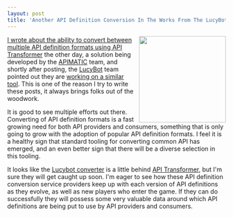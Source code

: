 ```yaml
---
layout: post
title: 'Another API Definition Conversion In The Works From The LucyBot Team'
---
```

<p><a href="/admin/blog/&lt;a href="><img src="http://kinlane-productions.s3.amazonaws.com/api-evangelist-site/company/logos/LucyPNG.png" alt="" width="200" align="right" /></a></p>
<p><a href="http://apievangelist.com/2015/09/22/converting-between-the-popular-api-definition-formats-using-api-transformer/">I wrote about the ability to convert between multiple API definition formats using API Transformer</a>&nbsp;the other day, a solution being developed by the <a href="https://apimatic.io/">APIMATIC</a> team, and shortly after posting, the <a href="https://lucybot.com/">LucyBot</a> team pointed out they are <a href="http://apievangelist.com/2015/09/22/converting-between-the-popular-api-definition-formats-using-api-transformer/">working on a similar tool</a>. This is one of the reason I try to write these posts, it always brings folks out of the woodwork.</p>
<p>It is good to see multiple efforts out there. Converting of API definition formats is a fast growing need for both API providers and consumers, something that is only going to grow with the adoption of popular API definition formats. I feel it is a healthy sign that standard tooling for converting common API has emerged, and an even better sign that there will be a diverse selection in this tooling.</p>
<p>It looks like the <a href="https://github.com/lucybot/api-spec-converter">Lucybot converter</a> is a little behind <a href="https://apitransformer.com/">API Transformer</a>, but I'm sure they will get caught up soon. I'm eager to see how these API definition conversion service providers keep up with each version of API definitions as they evolve, as well as new players who enter the game. If they can do successfully they will possess some very valuable data around which API definitions are being put to use by API providers and consumers.</p>